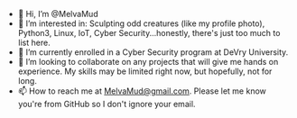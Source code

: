 - 👋 Hi, I’m @MelvaMud
- 👀 I’m interested in: Sculpting odd creatures (like my profile photo), Python3, Linux, IoT, Cyber Security...honestly, there's just too much to list here.
- 🌱 I’m currently enrolled in a Cyber Security program at DeVry University.
- 💞️ I’m looking to collaborate on any projects that will give me hands on experience. My skills may be limited right now, but hopefully, not for long.
- 📫 How to reach me at MelvaMud@gmail.com. Please let me know you're from GitHub so I don't ignore your email.

<!---
MelvaMud/MelvaMud is a ✨ special ✨ repository because its `README.md` (this file) appears on your GitHub profile.
You can click the Preview link to take a look at your changes.
--->
